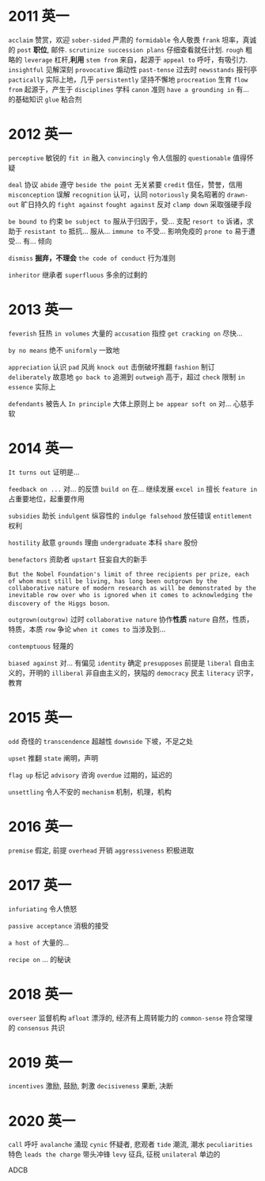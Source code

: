 
# 2011 英一

`acclaim` 赞赏，欢迎  `sober-sided` 严肃的
`formidable` 令人敬畏 
`frank` 坦率，真诚的 `post` **职位**, 邮件.
`scrutinize succession plans` 仔细查看就任计划.
`rough` 粗略的 `leverage` 杠杆,**利用**
`stem from` 来自，起源于
`appeal to` 呼吁，有吸引力.
`insightful` 见解深刻 `provocative` 煽动性
`past-tense` 过去时 `newsstands` 报刊亭 `pactically` 实际上地，几乎
`persistently` 坚持不懈地 `procreation` 生育
`flow from`  起源于，产生于
`disciplines` 学科 `canon` 准则 `have a grounding in` 有... 的基础知识
`glue` 粘合剂

# 2012 英一

`perceptive` 敏锐的 `fit in` 融入 `convincingly` 令人信服的
`questionable` 值得怀疑

`deal` 协议 `abide` 遵守 `beside the point` 无关紧要
`credit` 信任，赞誉，信用
`misconception` 误解 `recognition` 认可，认同
`notoriously` 臭名昭著的 `drawn-out` 旷日持久的
`fight against` `fought against` 反对
`clamp down` 采取强硬手段 

`be bound to` 约束
`be subject to` 服从于归因于，受... 支配
`resort to` 诉诸，求助于
`resistant to` 抵抗... 服从...
`immune to` 不受... 影响免疫的
`prone to` 易于遭受... 有... 倾向

`dismiss` **掘弃，不理会**
`the code of conduct` 行为准则

`inheritor` 继承者
`superfluous`  多余的过剩的

# 2013 英一

`feverish` 狂热
`in volumes` 大量的
`accusation` 指控 
`get cracking on` 尽快...

`by no means` 绝不
`uniformly` 一致地

`appreciation` 认识
`pad` 风尚
`knock out` 击倒破坏推翻
`fashion` 制订
`deliberately` 故意地
`go back to` 追溯到
`outweigh` 高于，超过
`check` 限制
`in essence` 实际上

`defendants` 被告人
`In principle` 大体上原则上
`be appear soft on` 对... 心慈手软

# 2014 英一

`It turns out` 证明是...

`feedback on ...` 对... 的反馈
`build on` 在... 继续发展
`excel in` 擅长
`feature in` 占重要地位，起重要作用


`subsidies` 助长
`indulgent` 纵容性的
`indulge falsehood` 放任错误
`entitlement` 权利

`hostility` 敌意
`grounds` 理由
`undergraduate` 本科
`share` 股份

`benefactors` 资助者 `upstart` 狂妄自大的新手

`But the Nobel Foundation's limit of three recipients per prize, each of whom must still be living, has long been outgrown by the collaborative nature of modern research as will be demonstrated by the inevitable row over who is ignored when it comes to acknowledging the discovery of the Higgs boson`.

`outgrown(outgrow)` 过时
`collaborative nature` 协作**性质** `nature` 自然，性质，特质，本质
`row` 争论 
`when it comes to` 当涉及到...

`contemptuous` 轻蔑的

`biased against` 对... 有偏见
`identity` 确定
`presupposes` 前提是
`liberal` 自由主义的，开明的
`illiberal` 非自由主义的，狭隘的
`democracy` 民主
`literacy` 识字，教育

# 2015 英一

`odd` 奇怪的
`transcendence` 超越性
`downside` 下坡，不足之处

`upset` 推翻
`state` 阐明，声明

`flag up` 标记
`advisory` 咨询
`overdue` 过期的，延迟的

`unsettling` 令人不安的
`mechanism`  机制，机理，机构

# 2016 英一

`premise` 假定, 前提
`overhead` 开销
`aggressiveness` 积极进取

# 2017 英一

`infuriating` 令人愤怒

`passive acceptance` 消极的接受

`a host of` 大量的...

`recipe on` ... 的秘诀

# 2018 英一

`overseer` 监督机构
`afloat` 漂浮的, 经济有上周转能力的
`common-sense` 符合常理的
`consensus` 共识

# 2019 英一

`incentives` 激励, 鼓励, 刺激
`decisiveness` 果断, 决断

# 2020 英一

`call` 呼吁 `avalanche` 涌现
`cynic` 怀疑者, 悲观者 
`tide` 潮流, 潮水
`peculiarities` 特色
`leads the charge` 带头冲锋
`levy` 征兵, 征税
`unilateral` 单边的

ADCB